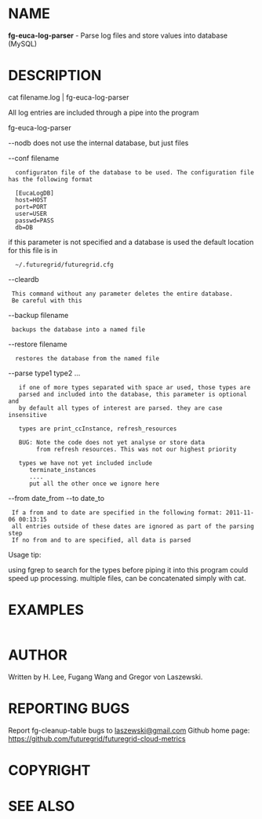 NAME
====
 **fg-euca-log-parser** - Parse log files and store values into database (MySQL)

DESCRIPTION
===========
<TBD>   cat filename.log | fg-euca-log-parser <parameters>

All log entries are included through a pipe into the program

fg-euca-log-parser

<TBD>  --nodb
      does not use the internal database, but just files

  --conf filename

      configuraton file of the database to be used. The configuration file has the following format

      [EucaLogDB]
      host=HOST
      port=PORT
      user=USER
      passwd=PASS
      db=DB

  if this parameter is not specified and a database is used the default location for this file is in

      ~/.futuregrid/futuregrid.cfg
      
  --cleardb

     This command without any parameter deletes the entire database.
     Be careful with this

<TBD>  --backup filename

     backups the database into a named file

<TBD>  --restore filename

      restores the database from the named file

  --parse type1 type2 ...

       if one of more types separated with space ar used, those types are
       parsed and included into the database, this parameter is optional and
       by default all types of interest are parsed. they are case insensitive

       types are print_ccInstance, refresh_resources

       BUG: Note the code does not yet analyse or store data
            from refresh resources. This was not our highest priority
       
       types we have not yet included include
          terminate_instances
          ....
          put all the other once we ignore here

  --from date_from --to date_to

     If a from and to date are specified in the following format: 2011-11-06 00:13:15
     all entries outside of these dates are ignored as part of the parsing step
     If no from and to are specified, all data is parsed

  
Usage tip:

using fgrep to search for the types before piping it into this program could
speed up processing. multiple files, can be concatenated simply with cat.

EXAMPLES
========

```
```

AUTHOR
======

Written by H. Lee, Fugang Wang and Gregor von Laszewski.

REPORTING BUGS
==============

Report fg-cleanup-table bugs to laszewski@gmail.com
Github home page: <https://github.com/futuregrid/futuregrid-cloud-metrics>

COPYRIGHT
=========

SEE ALSO
========
